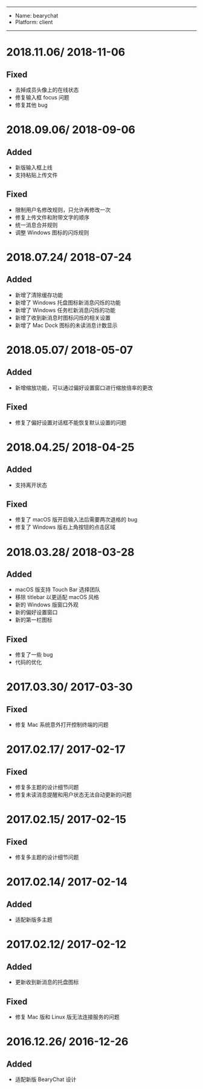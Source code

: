 ----
- Name: bearychat
- Platform: client

----
# 2018.11.06/ 2018-11-06
## Fixed
- 去掉成员头像上的在线状态
- 修复输入框 focus 问题
- 修复其他 bug

# 2018.09.06/ 2018-09-06
## Added
- 新版输入框上线
- 支持粘贴上传文件

## Fixed
- 限制用户名修改规则，只允许再修改一次
- 修复上传文件和附带文字的顺序
- 统一消息合并规则
- 调整 Windows 图标的闪烁规则

# 2018.07.24/ 2018-07-24
## Added
- 新增了清除缓存功能
- 新增了 Windows 托盘图标新消息闪烁的功能
- 新增了 Windows 任务栏新消息闪烁的功能
- 新增了收到新消息时图标闪烁的相关设置
- 新增了 Mac Dock 图标的未读消息计数显示

# 2018.05.07/ 2018-05-07
## Added
- 新增缩放功能，可以通过偏好设置窗口进行缩放倍率的更改

## Fixed
- 修复了偏好设置对话框不能恢复默认设置的问题

# 2018.04.25/ 2018-04-25
## Added
- 支持离开状态

## Fixed
- 修复了 macOS 版开启输入法后需要两次退格的 bug
- 修复了 Windows 版右上角按钮的点击区域

# 2018.03.28/ 2018-03-28
## Added
- macOS 版支持 Touch Bar 选择团队
- 移除 titlebar 以更适配 macOS 风格
- 新的 Windows 版窗口外观
- 新的偏好设置窗口
- 新的第一栏图标

## Fixed
- 修复了一些 bug
- 代码的优化


# 2017.03.30/ 2017-03-30
## Fixed
- 修复 Mac 系统意外打开控制终端的问题

# 2017.02.17/ 2017-02-17
## Fixed
- 修复多主题的设计细节问题
- 修复未读消息提醒和用户状态无法自动更新的问题

# 2017.02.15/ 2017-02-15
## Fixed
- 修复多主题的设计细节问题

# 2017.02.14/ 2017-02-14
## Added
- 适配新版多主题

# 2017.02.12/ 2017-02-12
## Added
- 更新收到新消息的托盘图标
## Fixed
- 修复 Mac 版和 Linux 版无法连接服务的问题

# 2016.12.26/ 2016-12-26
## Added
- 适配新版 BearyChat 设计
